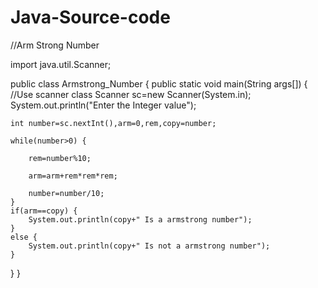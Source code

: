 # Java-Source-code
//Arm Strong Number
      

import java.util.Scanner;

public class Armstrong_Number {
public static void main(String args[]) {
	//Use scanner class 
	Scanner sc=new Scanner(System.in);
	System.out.println("Enter the Integer value");
	
	int number=sc.nextInt(),arm=0,rem,copy=number;
	
	while(number>0) {
		
	    rem=number%10;
	    
	    arm=arm+rem*rem*rem;
	    
	    number=number/10;
	}
	if(arm==copy) {
		System.out.println(copy+" Is a armstrong number");
	}
	else {
		System.out.println(copy+" Is not a armstrong number");
	}
}
}
